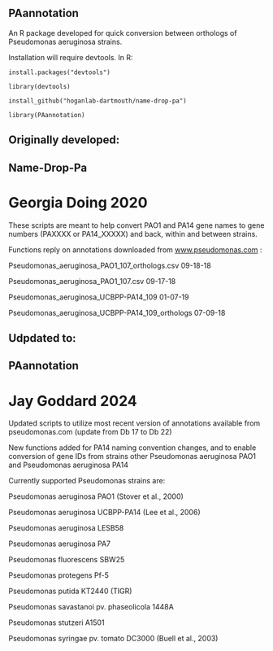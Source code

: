 ## PAannotation

An R package developed for quick conversion between orthologs of Pseudomonas aeruginosa strains.

Installation will require devtools. In R:

```
install.packages("devtools")

library(devtools)

install_github("hoganlab-dartmouth/name-drop-pa")

library(PAannotation)
```


## Originally developed:


## Name-Drop-Pa

# Georgia Doing 2020

These scripts are meant to help convert PAO1 and PA14 gene names to gene numbers (PAXXXX or PA14_XXXXX) and back, within and between strains.


Functions reply on annotations downloaded from www.pseudomonas.com :

Pseudomonas_aeruginosa_PAO1_107_orthologs.csv 		09-18-18

Pseudomonas_aeruginosa_PAO1_107.csv 				09-17-18

Pseudomonas_aeruginosa_UCBPP-PA14_109 				01-07-19

Pseudomonas_aeruginosa_UCBPP-PA14_109_orthologs 	07-09-18



## Udpdated to:

## PAannotation

# Jay Goddard 2024

Updated scripts to utilize most recent version of annotations available from pseudomonas.com (update from Db 17 to Db 22)

New functions added for PA14 naming convention changes, and to enable conversion of gene IDs from strains other Pseudomonas aeruginosa PAO1 and Pseudomonas aeruginosa PA14


Currently supported Pseudomonas strains are:

Pseudomonas aeruginosa PAO1 (Stover et al., 2000)

Pseudomonas aeruginosa UCBPP-PA14 (Lee et al., 2006)

Pseudomonas aeruginosa LESB58 

Pseudomonas aeruginosa PA7

Pseudomonas fluorescens SBW25

Pseudomonas protegens Pf-5

Pseudomonas putida KT2440 (TIGR)

Pseudomonas savastanoi pv. phaseolicola 1448A

Pseudomonas stutzeri A1501

Pseudomonas syringae pv. tomato DC3000 (Buell et al., 2003)

